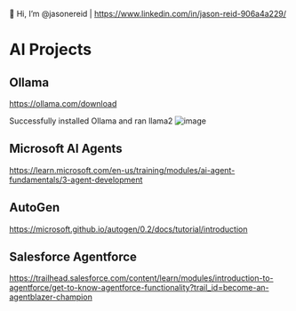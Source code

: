 👋 Hi, I’m @jasonereid | https://www.linkedin.com/in/jason-reid-906a4a229/

# AI Projects

## Ollama
https://ollama.com/download

Successfully installed Ollama and ran llama2
![image](https://github.com/user-attachments/assets/2fd26763-7469-4b2e-9847-7146379b8649)


## Microsoft AI Agents
https://learn.microsoft.com/en-us/training/modules/ai-agent-fundamentals/3-agent-development

## AutoGen

https://microsoft.github.io/autogen/0.2/docs/tutorial/introduction

## Salesforce Agentforce

https://trailhead.salesforce.com/content/learn/modules/introduction-to-agentforce/get-to-know-agentforce-functionality?trail_id=become-an-agentblazer-champion
